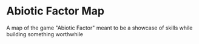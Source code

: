 # Abiotic Factor Map
A map of the game "Abiotic Factor" meant to be a showcase of skills while building something worthwhile 

